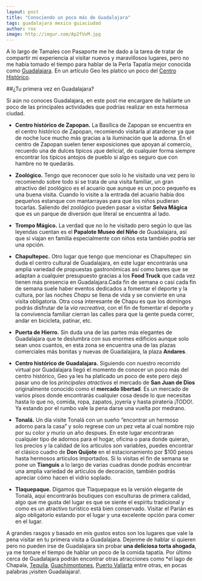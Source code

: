 ```yaml
---
layout: post
title: "Conociendo un poco más de Guadalajara"
tags: guadalajara mexico guiaciudad
author: rox
image: http://imgur.com/Ap2fUvM.jpg 
---
```

A lo largo de Tamales con Pasaporte me he dado a la tarea de tratar de compartir mi experiencia al visitar nuevos y maravillosos lugares, pero no me habia tomado el tiempo para hablar de la Perla Tapatía mejor conocida como [Guadalajara](/tag/guadalajara/). En un artículo Geo les platico un poco del [Centro Histórico](/guadalajara-centro-historico/).

##¿Tu primera vez en Guadalajara?

Si aún no conoces Guadalajara, en este post me encargare de hablarte un poco de las principales actividades que podrías realizar en esta hermosa ciudad.

* **Centro histórico de Zapopan.** La Basílica de Zapopan se encuentra en el centro histórico de Zapopan, recomiendo visitarla al atardecer ya que de noche luce mucho más gracias a la iluminación que la adorna. En el centro de Zapopan suelen tener exposiciones que apoyan al comercio, recuerdo una de dulces tipicos ¡que delicia!, de cualquier forma siempre encontrar los tipicos antojos de pueblo si algo es seguro que con hambre no te quedarás. 

* **Zoológico.** Tengo que reconocer que solo lo he visitado una vez pero lo recomiendo sobre todo si se trata de una visita familiar, un gran atractivo del zoológico es el acuario que aunque es un poco pequeño es una buena visita. Cuando lo visite a la entrada del acuario había dos pequeños estanque con mantarrayas para que los niños pudieran tocarlas. Saliendo del zoológico pueden pasar a visitar **Selva Mágica** que es un parque de diversión que literal se encuentra al lado.

* **Trompo Mágico.** La verdad que no lo he visitado pero según lo que las leyendas cuentan es el **Papalote Museo del Niño** de Guadalajara, así que si viajan en familia especialmente con niños esta también podría ser una opción.

* **Chapultepec.** Otro lugar que tengo que mencionar es Chapultepec sin duda el centro cultural de Guadalajara, en este lugar encontrarás una amplia variedad de propuestas gastronómicas así como bares que se adaptan a cualquier presupuesto gracias a los **Food Truck** que cada vez tienen más presencia en Guadalajara.Cada fin de semana o casi cada fin de semana suele haber eventos dedicados a fomentar el deporte y la cultura, por las noches *Chapu* se llena de vida y se convierte en una visita obligatoria.
Otra cosa interesante de Chapu es que los domingos podrás disfrutar de la *vía recreativa*, con el fin de fomentar el deporte y la convivencia familiar cierran las calles para que la gente pueda correr, andar en bicicleta, patinar, etc.

* **Puerta de Hierro.** Sin duda una de las partes más elegantes de Guadalajara que te deslumbra con sus enormes edificios aunque solo sean unos cuantos, en esta zona se encuentra una de las plazas comerciales más bonitas y nuevas de Guadalajara, la plaza  **Andares**. 

* **Centro histórico de Guadalajara.** Siguiendo con nuestro recorrido virtual por Guadalajara llegó el momento de conocer un poco más del centro histórico, Geo ya les ha platicado un poco de este pero dejó pasar uno de los *principales atractivos*  el mercado de **San Juan de Dios** originalmente conocido como el **mercado libertad**. Es un mercado de varios pisos donde encontrarás cualquier cosa desde lo que necesitas hasta lo que no, comida, ropa, zapatos, joyería y hasta piratería ¡TODO!. Ya estando por el rumbo vale la pena darse una vuelta por medrano.

* **Tonalá.** Un día visite Tonalá con un sueño “encontrar un hermoso adorno para la casa” y solo regrese con un pez veta al cual nombre rojo por su color y murio un año despues. En este lugar encontraran cualquier tipo de adornos para el hogar, oficina o para donde quieran, los precios y la calidad de los artículos son variables, puedes encontrar el clásico cuadro de **Don Quijote** en el estacionamiento por $100 pesos hasta hermosos articulos importados. Si lo visitas el fin de semana se pone un **Tianguis** a lo largo de varias cuadras donde podrás encontrar una amplia variedad de artículos de decoración, también podrás apreciar cómo hacen el vidrio soplado.

* **Tlaquepaque.** Digamos que Tlaquepaque es la versión elegante de Tonalá, aquí encontrarás boutiques con esculturas de primera calidad, algo que me gusta del lugar es que se siente el espíritu tradicional y como es un atractivo turístico está bien conservado. Visitar el Parián es algo obligatorio estando por el lugar y una excelente opción para comer en el lugar.

A grandes rasgos y basado en mis gustos estos son los lugares que vale la pena visitar en tu primera visita a Guadalajara. Dejenme de hablar si quieren pero no pueden irse de Guadalajara sin probar **una deliciosa torta ahogada**,  ya me tomare el tiempo de hablar un poco de la comida tapatía.
Por último cerca de Guadalajara podrán encontrar otras atracciones como *el lago de Chapala,  [Tequila](/tag/tequila/), [Guachimontones](/guachimontones-zona-arqueologica-de-teuchitlan/), [Puerto Vallarta](/puerto-vallarta/) entre otras, en pocas palabras ¡visiten Guadalajara!.
